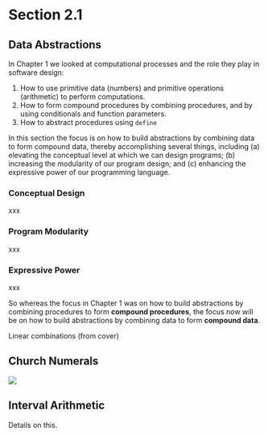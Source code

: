 Section 2.1
=========== 

Data Abstractions
----------------- 

In Chapter 1 we looked at computational processes and the role they play in software design:

<ol>
 <li>How to use primitive data (numbers) and primitive operations (arithmetic) to perform computations.</li>
 <li>How to form compound procedures by combining procedures, and by using conditionals and function parameters.</li>
 <li>How to abstract procedures using <code>define</code></li>
</ol>

In this section the focus is on how to build abstractions by combining data to form compound data, thereby accomplishing several things, including (a) elevating the conceptual level at which we can design programs; (b) increasing the modularity of our program design; and (c) enhancing the expressive power of our programming language.

### Conceptual Design

xxx

### Program Modularity

xxx

### Expressive Power

xxx

So whereas the focus in Chapter 1 was on how to build abstractions by combining procedures to form **compound procedures**, the focus now will be on how to build abstractions by combining data to form **compound data**.

Linear combinations (from cover)

Church Numerals
--------------- 

[![](http://farm7.static.flickr.com/6092/6235068644_6f4f76bba8.jpg)](http://farm7.static.flickr.com/6092/6235068644_6f4f76bba8.jpg)

Interval Arithmetic
------------------- 

Details on this.